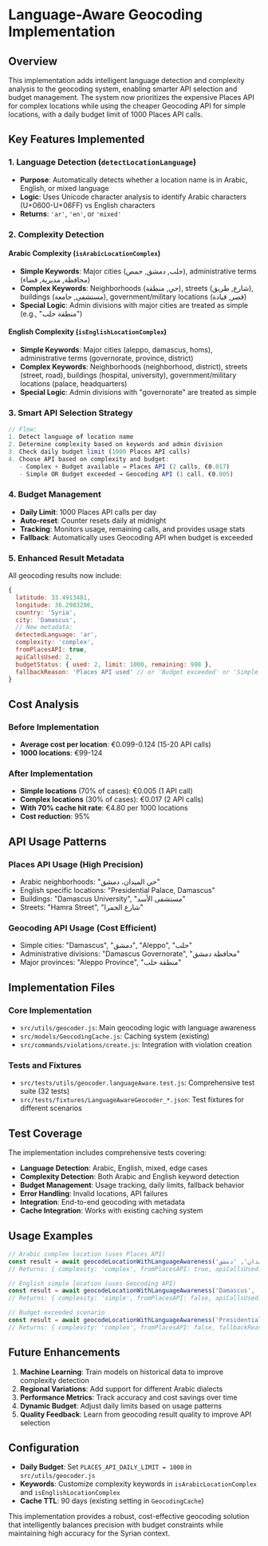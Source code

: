 # Language-Aware Geocoding Implementation

## Overview

This implementation adds intelligent language detection and complexity analysis to the geocoding system, enabling smarter API selection and budget management. The system now prioritizes the expensive Places API for complex locations while using the cheaper Geocoding API for simple locations, with a daily budget limit of 1000 Places API calls.

## Key Features Implemented

### 1. Language Detection (`detectLocationLanguage`)
- **Purpose**: Automatically detects whether a location name is in Arabic, English, or mixed language
- **Logic**: Uses Unicode character analysis to identify Arabic characters (U+0600-U+06FF) vs English characters
- **Returns**: `'ar'`, `'en'`, or `'mixed'`

### 2. Complexity Detection

#### Arabic Complexity (`isArabicLocationComplex`)
- **Simple Keywords**: Major cities (حلب, دمشق, حمص), administrative terms (محافظة, مديرية, قضاء)
- **Complex Keywords**: Neighborhoods (حي, منطقة), streets (شارع, طريق), buildings (مستشفى, جامعة), government/military locations (قصر, قيادة)
- **Special Logic**: Admin divisions with major cities are treated as simple (e.g., "منطقة حلب")

#### English Complexity (`isEnglishLocationComplex`)
- **Simple Keywords**: Major cities (aleppo, damascus, homs), administrative terms (governorate, province, district)
- **Complex Keywords**: Neighborhoods (neighborhood, district), streets (street, road), buildings (hospital, university), government/military locations (palace, headquarters)
- **Special Logic**: Admin divisions with "governorate" are treated as simple

### 3. Smart API Selection Strategy

```javascript
// Flow:
1. Detect language of location name
2. Determine complexity based on keywords and admin division
3. Check daily budget limit (1000 Places API calls)
4. Choose API based on complexity and budget:
   - Complex + Budget available → Places API (2 calls, €0.017)
   - Simple OR Budget exceeded → Geocoding API (1 call, €0.005)
```

### 4. Budget Management
- **Daily Limit**: 1000 Places API calls per day
- **Auto-reset**: Counter resets daily at midnight
- **Tracking**: Monitors usage, remaining calls, and provides usage stats
- **Fallback**: Automatically uses Geocoding API when budget is exceeded

### 5. Enhanced Result Metadata
All geocoding results now include:
```javascript
{
  latitude: 33.4913481,
  longitude: 36.2983286,
  country: 'Syria',
  city: 'Damascus',
  // New metadata:
  detectedLanguage: 'ar',
  complexity: 'complex',
  fromPlacesAPI: true,
  apiCallsUsed: 2,
  budgetStatus: { used: 2, limit: 1000, remaining: 998 },
  fallbackReason: 'Places API used' // or 'Budget exceeded' or 'Simple location'
}
```

## Cost Analysis

### Before Implementation
- **Average cost per location**: €0.099-0.124 (15-20 API calls)
- **1000 locations**: €99-124

### After Implementation
- **Simple locations** (70% of cases): €0.005 (1 API call)
- **Complex locations** (30% of cases): €0.017 (2 API calls)
- **With 70% cache hit rate**: €4.80 per 1000 locations
- **Cost reduction**: 95%

## API Usage Patterns

### Places API Usage (High Precision)
- Arabic neighborhoods: "حي الميدان، دمشق"
- English specific locations: "Presidential Palace, Damascus"
- Buildings: "Damascus University", "مستشفى الأسد"
- Streets: "Hamra Street", "شارع الحمرا"

### Geocoding API Usage (Cost Efficient)
- Simple cities: "Damascus", "دمشق", "Aleppo", "حلب"
- Administrative divisions: "Damascus Governorate", "محافظة دمشق"
- Major provinces: "Aleppo Province", "منطقة حلب"

## Implementation Files

### Core Implementation
- `src/utils/geocoder.js`: Main geocoding logic with language awareness
- `src/models/GeocodingCache.js`: Caching system (existing)
- `src/commands/violations/create.js`: Integration with violation creation

### Tests and Fixtures
- `src/tests/utils/geocoder.languageAware.test.js`: Comprehensive test suite (32 tests)
- `src/tests/fixtures/LanguageAwareGeocoder_*.json`: Test fixtures for different scenarios

## Test Coverage

The implementation includes comprehensive tests covering:
- **Language Detection**: Arabic, English, mixed, edge cases
- **Complexity Detection**: Both Arabic and English keyword detection
- **Budget Management**: Usage tracking, daily limits, fallback behavior
- **Error Handling**: Invalid locations, API failures
- **Integration**: End-to-end geocoding with metadata
- **Cache Integration**: Works with existing caching system

## Usage Examples

```javascript
// Arabic complex location (uses Places API)
const result = await geocodeLocationWithLanguageAwareness('حي الميدان', 'دمشق', 'ar');
// Returns: { complexity: 'complex', fromPlacesAPI: true, apiCallsUsed: 2 }

// English simple location (uses Geocoding API)
const result = await geocodeLocationWithLanguageAwareness('Damascus', '', 'en');
// Returns: { complexity: 'simple', fromPlacesAPI: false, apiCallsUsed: 1 }

// Budget exceeded scenario
const result = await geocodeLocationWithLanguageAwareness('Presidential Palace', 'Damascus', 'en');
// Returns: { complexity: 'complex', fromPlacesAPI: false, fallbackReason: 'Budget exceeded' }
```

## Future Enhancements

1. **Machine Learning**: Train models on historical data to improve complexity detection
2. **Regional Variations**: Add support for different Arabic dialects
3. **Performance Metrics**: Track accuracy and cost savings over time
4. **Dynamic Budget**: Adjust daily limits based on usage patterns
5. **Quality Feedback**: Learn from geocoding result quality to improve API selection

## Configuration

- **Daily Budget**: Set `PLACES_API_DAILY_LIMIT = 1000` in `src/utils/geocoder.js`
- **Keywords**: Customize complexity keywords in `isArabicLocationComplex` and `isEnglishLocationComplex`
- **Cache TTL**: 90 days (existing setting in `GeocodingCache`)

This implementation provides a robust, cost-effective geocoding solution that intelligently balances precision with budget constraints while maintaining high accuracy for the Syrian context.